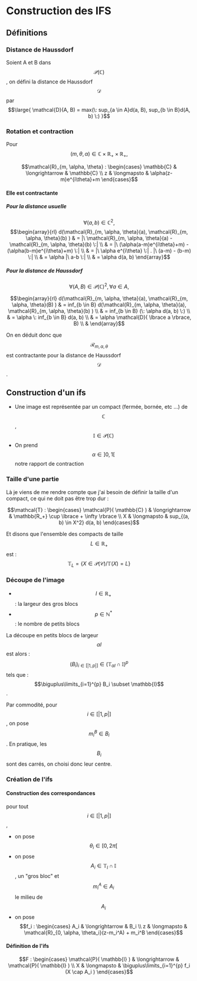 Construction des IFS
===


## Définitions 

### Distance de Haussdorf

Soient A et B dans $$\mathcal{P}(\mathbb{C})$$, on défini la distance de Haussdorf $$\mathcal{D}$$ par $$\large{ \mathcal{D}(A, B) = max(\: sup_{a \in A}d(a, B), sup_{b \in B}d(A, b) \:) }$$

### Rotation et contraction

Pour $$(m, \theta, \alpha) \in \mathbb{C} \times \mathbb{R_+} \times \mathbb{R_+} ,$$

$$\mathcal{R}_{m, \alpha, \theta} : \begin{cases}
    \mathbb{C} & \longrightarrow & \mathbb{C} \\
    z & \longmapsto & \alpha(z-m)e^{i\theta}+m
\end{cases}$$

#### Elle est contractante
##### Pour la distance usuelle
$$\forall (a,b) \in \mathbb{C}^2 ,$$
$$\begin{array}{rl}
d(\mathcal{R}_{m, \alpha, \theta}(a), \mathcal{R}_{m, \alpha, \theta}(b) ) &
= |\ \mathcal{R}_{m, \alpha, \theta}(a) - \mathcal{R}_{m, \alpha, \theta}(b) \:| \\ &
= |\ (\alpha(a-m)e^{i\theta}+m) - (\alpha(b-m)e^{i\theta}+m) \:| \\ &
= |\ \alpha e^{i\theta} \:| . |\ (a-m) - (b-m) \:| \\ &
= \alpha |\ a-b \:| \\ &
= \alpha d(a, b)
\end{array}$$
##### Pour la distance de Haussdorf
$$\forall (A,B) \in \mathcal{P}(\mathbb{C})^2 , \forall a \in A,$$

$$\begin{array}{rl}
d(\mathcal{R}_{m, \alpha, \theta}(a), \mathcal{R}_{m, \alpha, \theta}(B) ) &
= inf_{b \in B} d(\mathcal{R}_{m, \alpha, \theta}(a), \mathcal{R}_{m, \alpha, \theta}(b) ) \\ &
= inf_{b \in B} (\: \alpha d(a, b) \:) \\ &
= \alpha \: inf_{b \in B} d(a, b) \\ &
= \alpha \mathcal{D}( \lbrace a \rbrace, B) \\ &
\end{array}$$

On en déduit donc que $$\mathcal{R}_{m, \alpha, \theta}$$ est contractante pour la distance de Haussdorf $$\mathcal{D}$$.

## Construction d'un ifs
 - Une image est représentée par un compact (fermée, bornée, etc ...) de $$\mathbb{C}$$,  $$\mathbb{I} \in \mathcal{P}(\mathbb{C})$$
 - On prend $$\alpha \in ]0,1[$$ notre rapport de contraction

### Taille d'une partie
Là je viens de me rendre compte que j'ai besoin de définir la taille d'un compact, ce qui ne doit pas être trop dur :

$$\mathcal{T} : \begin{cases}
    \mathcal{P}( \mathbb{C} ) & \longrightarrow & \mathbb{R_+} \cup \lbrace + \infty \rbrace \\
    X & \longmapsto & sup_{(a, b) \in X^2}  d(a, b)
\end{cases}$$

Et disons que l'ensemble des compacts de taille $$L \in \mathbb{R_+}$$ est :
$$\mathbb{T}_L = \lbrace X \in \mathcal{P}( \mathcal{C} ) / \mathbb{T}(X) = L \rbrace$$

### Découpe de l'image
 - $$l \in \mathbb{R_+}$$ : la largeur des gros blocs
 - $$p \in \mathbb{N^*}$$ : le nombre de petits blocs

La découpe en petits blocs de largeur $$\alpha l$$ est alors : $$(B_i)_{i \in [|1,p|]} \in (\mathbb{T}_{\alpha l} \cap \mathbb{I})^p$$ tels que :
$$\biguplus\limits_{i=1}^{p} B_i \subset \mathbb{I}$$.

Par commodité, pour $$i \in [|1,p|]$$, on pose $$m_i^B \in B_i$$. En pratique, les $$B_i$$ sont des carrés, on choisi donc leur centre.

### Création de l'ifs

#### Construction des correspondances
pour tout $$i \in [|1,p|]$$,

 - on pose $$\theta_i \in [0, 2 \pi [$$
 - on pose $$A_i \in \mathbb{T}_{l} \cap \mathbb{I}$$, un "gros bloc" et $$m_i^A \in A_i$$ le milieu de $$A_i$$
 - on pose
$$f_i : \begin{cases}
    A_i & \longrightarrow & B_i  \\
    z & \longmapsto & \mathcal{R}_{0, \alpha, \theta_i}(z-m_i^A) + m_i^B
\end{cases}$$

#### Définition de l'ifs
$$F : \begin{cases}
    \mathcal{P}( \mathbb{I} ) & \longrightarrow & \mathcal{P}( \mathbb{I} )  \\
    X & \longmapsto & \biguplus\limits_{i=1}^{p} f_i (X \cap A_i )
\end{cases}$$
